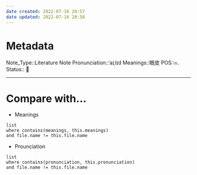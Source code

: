 ```yaml
---
date created: 2022-07-16 20:57
date updated: 2022-07-16 20:58
---
```


# Metadata

Note_Type::Literature Note
Pronunciation::ˈaɪˌlɪd
Meanings::眼皮
POS::`n.`
Status:: 👶

---

# Compare with...

- Meanings

```dataview
list
where contains(meanings, this.meanings)
and file.name != this.file.name
```

- Prounciation

```dataview
list
where contains(pronunciation, this.pronunciation)
and file.name != this.file.name
```
